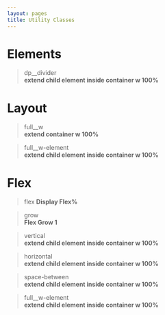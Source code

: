 ```yaml
---
layout: pages
title: Utility Classes
---
```


# Elements

> dp__divider  
> **extend child element inside container w 100%**

# Layout

> full__w  
> **extend container w 100%**

> full__w-element  
> **extend child element inside container w 100%**

# Flex

> flex
> **Display Flex%**

> grow  
> **Flex Grow 1**

> vertical  
> **extend child element inside container w 100%**

> horizontal  
> **extend child element inside container w 100%**

> space-between  
> **extend child element inside container w 100%**

> full__w-element  
> **extend child element inside container w 100%**

<!-- > full__w-element  
> **extend child element inside container w 100%**

> full__w-element  
> **extend child element inside container w 100%** -->